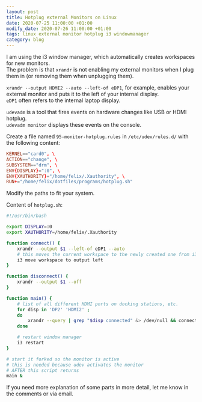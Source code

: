 ```yaml
---
layout: post
title: Hotplug external Monitors on Linux
date: 2020-07-25 11:00:00 +01:00
modify_date: 2020-07-26 11:00:00 +01:00
tags: linux external monitor hotplug i3 windowmanager
category: blog
---
```


I am using the i3 window manager, which automatically creates workspaces for new monitors.  
The problem is that `xrandr` is not enabling my external monitors when I plug them in (or removing them when unplugging them).<!--more-->

`xrandr --output HDMI2 --auto --left-of eDP1`, for example, enables your external monitor and puts it to the left of your internal display.  
`eDP1` often refers to the internal laptop display.

`udevadm` is a tool that fires events on hardware changes like USB or HDMI hotplug.  
`udevadm monitor` displays these events on the console.

Create a file named `95-monitor-hotplug.rules` in `/etc/udev/rules.d/` with the following content:
```conf
KERNEL=="card0", \
ACTION=="change", \
SUBSYSTEM=="drm", \
ENV{DISPLAY}=":0", \
ENV{XAUTHORITY}="/home/felix/.Xauthority", \
RUN+="/home/felix/dotfiles/programs/hotplug.sh"
```

Modify the paths to fit your system.

Content of `hotplug.sh`:
```bash
#!/usr/bin/bash

export DISPLAY=:0
export XAUTHORITY=/home/felix/.Xauthority

function connect() {
    xrandr --output $1 --left-of eDP1 --auto
    # this moves the current workspace to the newly created one from i3
    i3 move workspace to output left
}

function disconnect() {
    xrandr --output $1 --off
}

function main() {
    # list of all different HDMI ports on docking stations, etc.
    for disp in 'DP2' 'HDMI2' ;
    do
        xrandr --query | grep "$disp connected" &> /dev/null && connect $disp || disconnect $disp
    done

    # restart window manager
    i3 restart
}

# start it forked so the monitor is active
# this is needed because udev activates the monitor
# AFTER this script returns
main &
```

If you need more explanation of some parts in more detail, let me know in the comments or via email.
